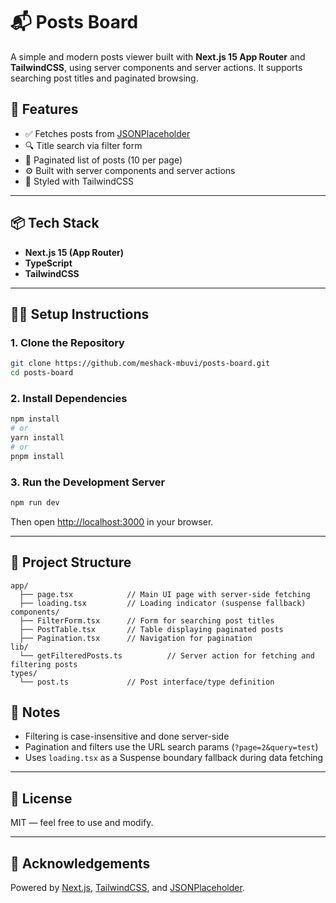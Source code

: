 # 📬 Posts Board

A simple and modern posts viewer built with **Next.js 15 App Router** and **TailwindCSS**, using server components and server actions. It supports searching post titles and paginated browsing.

## 🚀 Features

- ✅ Fetches posts from [JSONPlaceholder](https://jsonplaceholder.typicode.com/posts)
- 🔍 Title search via filter form
- 📄 Paginated list of posts (10 per page)
- ⚙️ Built with server components and server actions
- 🎨 Styled with TailwindCSS

---

## 📦 Tech Stack

- **Next.js 15 (App Router)**
- **TypeScript**
- **TailwindCSS**

---

## 🧑‍💻 Setup Instructions

### 1. Clone the Repository

```bash
git clone https://github.com/meshack-mbuvi/posts-board.git
cd posts-board
```

### 2. Install Dependencies

```bash
npm install
# or
yarn install
# or
pnpm install
```

### 3. Run the Development Server

```bash
npm run dev
```

Then open [http://localhost:3000](http://localhost:3000) in your browser.

---

## 🧰 Project Structure

```
app/
  ├── page.tsx            // Main UI page with server-side fetching
  ├── loading.tsx         // Loading indicator (suspense fallback)
components/
  ├── FilterForm.tsx      // Form for searching post titles
  ├── PostTable.tsx       // Table displaying paginated posts
  ├── Pagination.tsx      // Navigation for pagination
lib/
  └── getFilteredPosts.ts          // Server action for fetching and filtering posts
types/
  └── post.ts             // Post interface/type definition
```

## 📝 Notes

- Filtering is case-insensitive and done server-side
- Pagination and filters use the URL search params (`?page=2&query=test`)
- Uses `loading.tsx` as a Suspense boundary fallback during data fetching

---

## 📜 License

MIT — feel free to use and modify.

---

## 🤝 Acknowledgements

Powered by [Next.js](https://nextjs.org/), [TailwindCSS](https://tailwindcss.com/), and [JSONPlaceholder](https://jsonplaceholder.typicode.com/).
